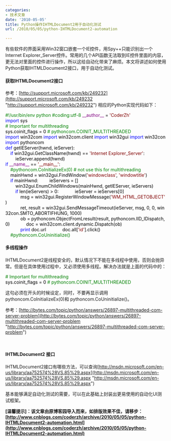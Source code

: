 ```yaml
---
categories:
- 技术文章
date: '2010-05-05'
title: Python操作IHTMLDocument2用于自动化测试
url: /2010/05/05/python-IHTMLDocument2-automation

---
```



<div>有些软件的界面采用Win32窗口嵌套一个IE控件，用Spy++只能识别出一个Internet  Explorer_Server控件。常用的几个API函数无法取到IE控件里面的内容，更无法对里面的控件进行操作，所以这给自动化带来了麻烦。本文将讲述如何使用Python获取IHTMLDocument2接口，用于自动化测试。

#### 获取IHTMLDocument2接口
参考：[http://support.microsoft.com/kb/249232](http://support.microsoft.com/kb/249232 "http://support.microsoft.com/kb/249232")
相应的Python实现代码如下：
</div><div class="cnblogs_code"><div><span style="color: #008000;">#</span><span style="color: #008000;">!/usr/bin/env&nbsp;python</span><span style="color: #008000;">
#</span><span style="color: #008000;">coding:utf-8</span><span style="color: #008000;">
</span><span style="color: #000000;">
</span><span style="color: #800080;">__author__</span><span style="color: #000000;">&nbsp;</span><span style="color: #000000;">=</span><span style="color: #000000;">&nbsp;</span><span style="color: #800000;">'</span><span style="color: #800000;">CoderZh</span><span style="color: #800000;">'</span><span style="color: #000000;">
<br />
</span><span style="color: #0000ff;">import</span><span style="color: #000000;">&nbsp;sys
<br />
</span><span style="color: #008000;">#</span><span style="color: #008000;">&nbsp;Important&nbsp;for&nbsp;multithreading</span><span style="color: #008000;">
</span><span style="color: #000000;">sys.coinit_flags&nbsp;</span><span style="color: #000000;">=</span><span style="color: #000000;">&nbsp;0&nbsp;</span><span style="color: #008000;">#</span><span style="color: #008000;">&nbsp;pythoncom.COINIT_MULTITHREADED</span><span style="color: #008000;">
</span><span style="color: #000000;">
</span><span style="color: #0000ff;">import</span><span style="color: #000000;">&nbsp;win32com
</span><span style="color: #0000ff;">import</span><span style="color: #000000;">&nbsp;win32com.client
</span><span style="color: #0000ff;">import</span><span style="color: #000000;">&nbsp;win32gui
</span><span style="color: #0000ff;">import</span><span style="color: #000000;">&nbsp;win32con
</span><span style="color: #0000ff;">import</span><span style="color: #000000;">&nbsp;pythoncom
<br />
</span><span style="color: #0000ff;">def</span><span style="color: #000000;">&nbsp;getIEServer(hwnd,&nbsp;ieServer):
&nbsp;&nbsp;&nbsp;&nbsp;</span><span style="color: #0000ff;">if</span><span style="color: #000000;">&nbsp;win32gui.GetClassName(hwnd)&nbsp;</span><span style="color: #000000;">==</span><span style="color: #000000;">&nbsp;</span><span style="color: #800000;">'</span><span style="color: #800000;">Internet&nbsp;Explorer_Server</span><span style="color: #800000;">'</span><span style="color: #000000;">:
&nbsp;&nbsp;&nbsp;&nbsp;&nbsp;&nbsp;&nbsp;&nbsp;ieServer.append(hwnd)
<br />
</span><span style="color: #0000ff;">if</span><span style="color: #000000;">&nbsp;</span><span style="color: #800080;">__name__</span><span style="color: #000000;">&nbsp;</span><span style="color: #000000;">==</span><span style="color: #000000;">&nbsp;</span><span style="color: #800000;">'</span><span style="color: #800000;">__main__</span><span style="color: #800000;">'</span><span style="color: #000000;">:
&nbsp;&nbsp;&nbsp;&nbsp;</span><span style="color: #008000;">#</span><span style="color: #008000;">pythoncom.CoInitializeEx(0)&nbsp;#&nbsp;not&nbsp;use&nbsp;this&nbsp;for&nbsp;multithreading</span><span style="color: #008000;">
</span><span style="color: #000000;">&nbsp;&nbsp;&nbsp;&nbsp;mainHwnd&nbsp;</span><span style="color: #000000;">=</span><span style="color: #000000;">&nbsp;win32gui.FindWindow(</span><span style="color: #800000;">'</span><span style="color: #800000;">windowclass</span><span style="color: #800000;">'</span><span style="color: #000000;">,&nbsp;</span><span style="color: #800000;">'</span><span style="color: #800000;">windowtitle</span><span style="color: #800000;">'</span><span style="color: #000000;">)
&nbsp;&nbsp;&nbsp;&nbsp;</span><span style="color: #0000ff;">if</span><span style="color: #000000;">&nbsp;mainHwnd:
&nbsp;&nbsp;&nbsp;&nbsp;&nbsp;&nbsp;&nbsp;&nbsp;ieServers&nbsp;</span><span style="color: #000000;">=</span><span style="color: #000000;">&nbsp;[]
&nbsp;&nbsp;&nbsp;&nbsp;&nbsp;&nbsp;&nbsp;&nbsp;win32gui.EnumChildWindows(mainHwnd,&nbsp;getIEServer,&nbsp;ieServers)
&nbsp;&nbsp;&nbsp;&nbsp;&nbsp;&nbsp;&nbsp;&nbsp;</span><span style="color: #0000ff;">if</span><span style="color: #000000;">&nbsp;len(ieServers)&nbsp;</span><span style="color: #000000;">&gt;</span><span style="color: #000000;">&nbsp;0:
&nbsp;&nbsp;&nbsp;&nbsp;&nbsp;&nbsp;&nbsp;&nbsp;&nbsp;&nbsp;&nbsp;&nbsp;ieServer&nbsp;</span><span style="color: #000000;">=</span><span style="color: #000000;">&nbsp;ieServers[0]
&nbsp;&nbsp;&nbsp;&nbsp;&nbsp;&nbsp;&nbsp;&nbsp;&nbsp;&nbsp;&nbsp;&nbsp;msg&nbsp;</span><span style="color: #000000;">=</span><span style="color: #000000;">&nbsp;win32gui.RegisterWindowMessage(</span><span style="color: #800000;">'</span><span style="color: #800000;">WM_HTML_GETOBJECT</span><span style="color: #800000;">'</span><span style="color: #000000;">)
&nbsp;&nbsp;&nbsp;&nbsp;&nbsp;&nbsp;&nbsp;&nbsp;&nbsp;&nbsp;&nbsp;&nbsp;ret,&nbsp;result&nbsp;</span><span style="color: #000000;">=</span><span style="color: #000000;">&nbsp;win32gui.SendMessageTimeout(ieServer,&nbsp;msg,&nbsp;0,&nbsp;0,&nbsp;win32con.SMTO_ABORTIFHUNG,&nbsp;</span><span style="color: #000000;">1000</span><span style="color: #000000;">)
&nbsp;&nbsp;&nbsp;&nbsp;&nbsp;&nbsp;&nbsp;&nbsp;&nbsp;&nbsp;&nbsp;&nbsp;ob&nbsp;</span><span style="color: #000000;">=</span><span style="color: #000000;">&nbsp;pythoncom.ObjectFromLresult(result,&nbsp;pythoncom.IID_IDispatch,&nbsp;0)
&nbsp;&nbsp;&nbsp;&nbsp;&nbsp;&nbsp;&nbsp;&nbsp;&nbsp;&nbsp;&nbsp;&nbsp;doc&nbsp;</span><span style="color: #000000;">=</span><span style="color: #000000;">&nbsp;win32com.client.dynamic.Dispatch(ob)
<br />
&nbsp;&nbsp;&nbsp;&nbsp;&nbsp;&nbsp;&nbsp;&nbsp;&nbsp;&nbsp;&nbsp;&nbsp;</span><span style="color: #0000ff;">print</span><span style="color: #000000;">&nbsp;doc.url
&nbsp;&nbsp;&nbsp;&nbsp;&nbsp;&nbsp;&nbsp;&nbsp;&nbsp;&nbsp;&nbsp;&nbsp;doc.all[</span><span style="color: #800000;">'</span><span style="color: #800000;">id</span><span style="color: #800000;">'</span><span style="color: #000000;">].click()
<br />
&nbsp;&nbsp;&nbsp;&nbsp;</span><span style="color: #008000;">#</span><span style="color: #008000;">pythoncom.CoUninitialize()</span></div></div>

#### 多线程操作
IHTMLDocument2是线程安全的，默认情况下不能在多线程中使用，否则会抛异常。但是在具体使用过程中，又必须使用多线程。解决办法就是上面的代码中的：
<div class="cnblogs_code"><div><span style="color: #008000;">#</span><span style="color: #008000;">&nbsp;Important&nbsp;for&nbsp;multithreading</span><span style="color: #008000;">
</span><span style="color: #000000;">sys.coinit_flags&nbsp;</span><span style="color: #000000;">=</span><span style="color: #000000;">&nbsp;0&nbsp;</span><span style="color: #008000;">#</span><span style="color: #008000;">&nbsp;pythoncom.COINIT_MULTITHREADED</span></div></div>

这句必须在开头的时候设定，同时，不要再显示调用pythoncom.CoInitializeEx(0)和 pythoncom.CoUninitialize()。

参考：[http://bytes.com/topic/python/answers/26897-multithreaded-com-server-problem](http://bytes.com/topic/python/answers/26897-multithreaded-com-server-problem "http://bytes.com/topic/python/answers/26897-multithreaded-com-server-problem")

&nbsp;

#### IHTMLDocument2 接口

IHTMLDocument2接口有哪些方法，可以查询[http://msdn.microsoft.com/en-us/library/aa752574%28VS.85%29.aspx](http://msdn.microsoft.com/en-us/library/aa752574%28VS.85%29.aspx "http://msdn.microsoft.com/en-us/library/aa752574%28VS.85%29.aspx")

基本能够满足自动化测试的需要，可以在此基础上封装出更易使用的自动化UI测试框架。 

**[温馨提示]：该文章由原博客园导入而来，如排版效果不佳，请移步：[http://www.cnblogs.com/coderzh/archive/2010/05/05/python-IHTMLDocument2-automation.html](http://www.cnblogs.com/coderzh/archive/2010/05/05/python-IHTMLDocument2-automation.html)**
